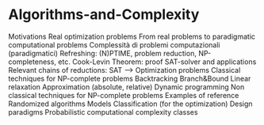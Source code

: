 # Algorithms-and-Complexity
Motivations Real optimization problems From real problems to paradigmatic computational problems Complessità di problemi computazionali (paradigmatici) Refreshing: (N)PTIME, problem reduction, NP-completeness, etc. Cook-Levin Theorem: proof SAT-solver and applications Relevant chains of reductions: SAT --> Optimization problems Classical techniques for NP-complete problems Backtracking Branch&amp;Bound Linear relaxation Approximation (absolute, relative) Dynamic programming Non classical techniques for NP-complete problems Examples of reference Randomized algorithms Models Classification (for the optimization) Design paradigms Probabilistic computational complexity classes
